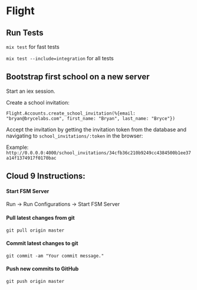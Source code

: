 # Flight

## Run Tests
`mix test` for fast tests

`mix test --include=integration` for all tests

## Bootstrap first school on a new server

Start an iex session.

Create a school invitation:

```Flight.Accounts.create_school_invitation(%{email: "bryan@brycelabs.com", first_name: "Bryan", last_name: "Bryce"})```

Accept the invitation by getting the invitation token from the database and navigating to `school_invitations/:token` in the browser:

Example: `http://0.0.0.0:4000/school_invitations/34cfb36c210b9249cc4384500b1ee37a14f1374917f0170bac`

## Cloud 9 Instructions:

#### Start FSM Server

Run -> Run Configurations -> Start FSM Server


#### Pull latest changes from git

```
git pull origin master
```

#### Commit latest changes to git

```
git commit -am "Your commit message."
```

#### Push new commits to GitHub

```
git push origin master
```
